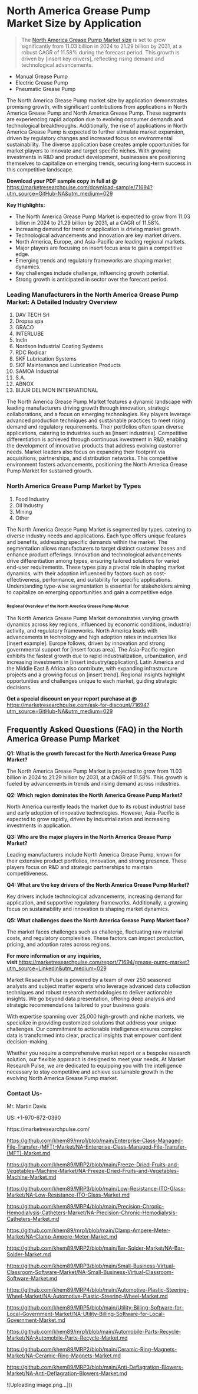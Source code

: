 <h1>North America Grease Pump Market&nbsp;Size by Application</h1><blockquote><p>The <a href="https://marketresearchpulse.com/download-sample/71694?utm_source=GitHub-NA&amp;utm_medium=029">North America Grease Pump Market size</a> is set to grow significantly from 11.03 billion in 2024 to 21.29 billion by 2031, at a robust CAGR of 11.58% during the forecast period. This growth is driven by [insert key drivers], reflecting rising demand and technological advancements.</p></blockquote><ul><li>Manual Grease Pump<li> Electric Grease Pump<li> Pneumatic Grease Pump</li></ul><p>The North America Grease Pump market size by application demonstrates promising growth, with significant contributions from applications in North America Grease Pump and North America Grease Pump. These segments are experiencing rapid adoption due to evolving consumer demands and technological breakthroughs. Additionally, the rise of applications in North America Grease Pump is expected to further stimulate market expansion, driven by regulatory changes and increased focus on environmental sustainability. The diverse application base creates ample opportunities for market players to innovate and target specific niches. With growing investments in R&D and product development, businesses are positioning themselves to capitalize on emerging trends, securing long-term success in this competitive landscape.</p><p><strong>Download your PDF sample copy in full at @ </strong><a href="https://marketresearchpulse.com/download-sample/71694?utm_source=GitHub-NA&amp;utm_medium=029">https://marketresearchpulse.com/download-sample/71694?utm_source=GitHub-NA&amp;utm_medium=029</a></p><p><strong>Key Highlights: </strong></p><ul><li>The North America Grease Pump Market is expected to grow from 11.03 billion in 2024 to 21.29 billion by 2031, at a CAGR of 11.58%.</li><li>Increasing demand for trend or application is driving market growth.</li><li>Technological advancements and innovation are key market drivers.</li><li>North America, Europe, and Asia-Pacific are leading regional markets.</li><li>Major players are focusing on insert focus area to gain a competitive edge.</li><li>Emerging trends and regulatory frameworks are shaping market dynamics.</li><li>Key challenges include challenge, influencing growth potential.</li><li>Strong growth is anticipated in sector over the forecast period.</li></ul><h3>Leading Manufacturers in the North America Grease Pump Market: A Detailed Industry Overview</h3><ol><li>DAV TECH Srl</li><li>Dropsa spa</li><li>GRACO</li><li>INTERLUBE</li><li>Incln</li><li>Nordson Industrial Coating Systems</li><li>RDC Rodicar</li><li>SKF Lubrication Systems</li><li>SKF Maintenance and Lubrication Products</li><li>SAMOA Industrial</li><li>S.A.</li><li>ABNOX</li><li>BIJUR DELIMON INTERNATIONAL</li></ol><div class="flex max-w-full flex-col flex-grow"><div class="min-h-8 text-message flex w-full flex-col items-end gap-2 whitespace-normal break-words [.text-message+&amp;]:mt-5" dir="auto" data-message-author-role="assistant" data-message-id="fd8432e4-4910-450d-b182-61b7bfb0a01f" data-message-model-slug="gpt-4o"><div class="flex w-full flex-col gap-1 empty:hidden first:pt-[3px]"><div class="markdown prose w-full break-words dark:prose-invert light"><p>The North America Grease Pump Market features a dynamic landscape with leading manufacturers driving growth through innovation, strategic collaborations, and a focus on emerging technologies. Key players leverage advanced production techniques and sustainable practices to meet rising demand and regulatory requirements. Their portfolios often span diverse applications, catering to industries such as [insert industries]. Competitive differentiation is achieved through continuous investment in R&amp;D, enabling the development of innovative products that address evolving customer needs. Market leaders also focus on expanding their footprint via acquisitions, partnerships, and distribution networks. This competitive environment fosters advancements, positioning the North America Grease Pump Market for sustained growth.</p></div></div></div></div><h3>North America Grease Pump Market by Types</h3><ol><li>Food Industry<li> Oil Industry<li> Mining<li> Other</li></ol><div class="flex max-w-full flex-col flex-grow"><div class="min-h-8 text-message flex w-full flex-col items-end gap-2 whitespace-normal break-words [.text-message+&amp;]:mt-5" dir="auto" data-message-author-role="assistant" data-message-id="084470be-0bb7-4664-bddf-5156b4f41249" data-message-model-slug="gpt-4o-mini"><div class="flex w-full flex-col gap-1 empty:hidden first:pt-[3px]"><div class="markdown prose w-full break-words dark:prose-invert light"><p>The North America Grease Pump Market is segmented by types, catering to diverse industry needs and applications. Each type offers unique features and benefits, addressing specific demands within the market. The segmentation allows manufacturers to target distinct customer bases and enhance product offerings. Innovation and technological advancements drive differentiation among types, ensuring tailored solutions for varied end-user requirements. These types play a pivotal role in shaping market dynamics, with their adoption influenced by factors such as cost-effectiveness, performance, and suitability for specific applications. Understanding type-wise segmentation is essential for stakeholders aiming to capitalize on emerging opportunities and gain a competitive edge.</p></div></div></div></div><h3><span style="font-size: 11px;">Regional Overview of the North America Grease Pump Market</span></h3><div class="flex max-w-full flex-col flex-grow"><div class="min-h-8 text-message flex w-full flex-col items-end gap-2 whitespace-normal break-words [.text-message+&amp;]:mt-5" dir="auto" data-message-author-role="assistant" data-message-id="e9038762-ce64-4e30-91c9-9bd413514231" data-message-model-slug="gpt-4o-mini"><div class="flex w-full flex-col gap-1 empty:hidden first:pt-[3px]"><div class="markdown prose w-full break-words dark:prose-invert light"><p>The North America Grease Pump Market demonstrates varying growth dynamics across key regions, influenced by economic conditions, industrial activity, and regulatory frameworks. North America leads with advancements in technology and high adoption rates in industries like [insert example]. Europe follows, driven by innovation and strong governmental support for [insert focus area]. The Asia-Pacific region exhibits the fastest growth due to rapid industrialization, urbanization, and increasing investments in [insert industry/application]. Latin America and the Middle East &amp; Africa also contribute, with expanding infrastructure projects and a growing focus on [insert trend]. Regional insights highlight opportunities and challenges unique to each market, guiding strategic decisions.</p></div></div></div></div><p><strong>Get a special discount on your report purchase at @ </strong><a href="https://marketresearchpulse.com/ask-for-discount/71694?utm_source=GitHub-NA&amp;utm_medium=029">https://marketresearchpulse.com/ask-for-discount/71694?utm_source=GitHub-NA&amp;utm_medium=029</a></p><h2>Frequently Asked Questions (FAQ) in the North America Grease Pump Market</h2><p><strong>Q1: What is the growth forecast for the North America Grease Pump Market?</strong></p><p>The North America Grease Pump Market is projected to grow from 11.03 billion in 2024 to 21.29 billion by 2031, at a CAGR of 11.58%. This growth is fueled by advancements in trends and rising demand across industries.</p><p><strong>Q2: Which region dominates the North America Grease Pump Market?</strong></p><p>North America currently leads the market due to its robust industrial base and early adoption of innovative technologies. However, Asia-Pacific is expected to grow rapidly, driven by industrialization and increasing investments in application.</p><p><strong>Q3: Who are the major players in the North America Grease Pump Market?</strong></p><p>Leading manufacturers include North America Grease Pump, known for their extensive product portfolios, innovation, and strong presence. These players focus on R&amp;D and strategic partnerships to maintain competitiveness.</p><p><strong>Q4: What are the key drivers of the North America Grease Pump Market?</strong></p><p>Key drivers include technological advancements, increasing demand for application, and supportive regulatory frameworks. Additionally, a growing focus on sustainability and innovation is shaping market dynamics.</p><p><strong>Q5: What challenges does the North America Grease Pump Market face?</strong></p><p>The market faces challenges such as challenge, fluctuating raw material costs, and regulatory complexities. These factors can impact production, pricing, and adoption rates across regions.</p><p><strong>For more information or any inquiries, visit&nbsp;</strong><a href="https://marketresearchpulse.com/report/71694/grease-pump-market?utm_source=Linkedin&utm_medium=029">https://marketresearchpulse.com/report/71694/grease-pump-market?utm_source=Linkedin&utm_medium=029</a></p><p>Market Research Pulse is powered by a team of over 250 seasoned analysts and subject matter experts who leverage advanced data collection techniques and robust research methodologies to deliver actionable insights. We go beyond data presentation, offering deep analysis and strategic recommendations tailored to your business goals.</p><p>With expertise spanning over 25,000 high-growth and niche markets, we specialize in providing customized solutions that address your unique challenges. Our commitment to actionable intelligence ensures complex data is transformed into clear, practical insights that empower confident decision-making.</p><p>Whether you require a comprehensive market report or a bespoke research solution, our flexible approach is designed to meet your needs. At Market Research Pulse, we are dedicated to equipping you with the intelligence necessary to stay competitive and achieve sustainable growth in the evolving North America Grease Pump market.</p><h3><strong>Contact Us-</strong></h3><p>Mr. Martin Davis</p><p>US: +1-970-672-0390</p><p>https://marketresearchpulse.com/</p><p><a href="https://github.com/khem89/mrp1/blob/main/Enterprise-Class-Managed-File-Transfer-(MFT)-Market/NA-Enterprise-Class-Managed-File-Transfer-(MFT)-Market.md">https://github.com/khem89/mrp1/blob/main/Enterprise-Class-Managed-File-Transfer-(MFT)-Market/NA-Enterprise-Class-Managed-File-Transfer-(MFT)-Market.md</a></p><p><a href="https://github.com/khem89/MRP2/blob/main/Freeze-Dried-Fruits-and-Vegetables-Machine-Market/NA-Freeze-Dried-Fruits-and-Vegetables-Machine-Market.md">https://github.com/khem89/MRP2/blob/main/Freeze-Dried-Fruits-and-Vegetables-Machine-Market/NA-Freeze-Dried-Fruits-and-Vegetables-Machine-Market.md</a></p><p><a href="https://github.com/khem89/MRP3/blob/main/Low-Resistance-ITO-Glass-Market/NA-Low-Resistance-ITO-Glass-Market.md">https://github.com/khem89/MRP3/blob/main/Low-Resistance-ITO-Glass-Market/NA-Low-Resistance-ITO-Glass-Market.md</a></p><p><a href="https://github.com/khem89/MRP4/blob/main/Precision-Chronic-Hemodialysis-Catheters-Market/NA-Precision-Chronic-Hemodialysis-Catheters-Market.md">https://github.com/khem89/MRP4/blob/main/Precision-Chronic-Hemodialysis-Catheters-Market/NA-Precision-Chronic-Hemodialysis-Catheters-Market.md</a></p><p><a href="https://github.com/khem89/mrp1/blob/main/Clamp-Ampere-Meter-Market/NA-Clamp-Ampere-Meter-Market.md">https://github.com/khem89/mrp1/blob/main/Clamp-Ampere-Meter-Market/NA-Clamp-Ampere-Meter-Market.md</a></p><p><a href="https://github.com/khem89/MRP2/blob/main/Bar-Solder-Market/NA-Bar-Solder-Market.md">https://github.com/khem89/MRP2/blob/main/Bar-Solder-Market/NA-Bar-Solder-Market.md</a></p><p><a href="https://github.com/khem89/MRP3/blob/main/Small-Business-Virtual-Classroom-Software-Market/NA-Small-Business-Virtual-Classroom-Software-Market.md">https://github.com/khem89/MRP3/blob/main/Small-Business-Virtual-Classroom-Software-Market/NA-Small-Business-Virtual-Classroom-Software-Market.md</a></p><p><a href="https://github.com/khem89/MRP4/blob/main/Automotive-Plastic-Steering-Wheel-Market/NA-Automotive-Plastic-Steering-Wheel-Market.md">https://github.com/khem89/MRP4/blob/main/Automotive-Plastic-Steering-Wheel-Market/NA-Automotive-Plastic-Steering-Wheel-Market.md</a></p><p><a href="https://github.com/khem89/MRP5/blob/main/Utility-Billing-Software-for-Local-Government-Market/NA-Utility-Billing-Software-for-Local-Government-Market.md">https://github.com/khem89/MRP5/blob/main/Utility-Billing-Software-for-Local-Government-Market/NA-Utility-Billing-Software-for-Local-Government-Market.md</a></p><p><a href="https://github.com/khem89/mrp1/blob/main/Automobile-Parts-Recycle-Market/NA-Automobile-Parts-Recycle-Market.md">https://github.com/khem89/mrp1/blob/main/Automobile-Parts-Recycle-Market/NA-Automobile-Parts-Recycle-Market.md</a></p><p><a href="https://github.com/khem89/MRP2/blob/main/Ceramic-Ring-Magnets-Market/NA-Ceramic-Ring-Magnets-Market.md">https://github.com/khem89/MRP2/blob/main/Ceramic-Ring-Magnets-Market/NA-Ceramic-Ring-Magnets-Market.md</a></p><p><a href="https://github.com/khem89/MRP3/blob/main/Anti-Deflagration-Blowers-Market/NA-Anti-Deflagration-Blowers-Market.md">https://github.com/khem89/MRP3/blob/main/Anti-Deflagration-Blowers-Market/NA-Anti-Deflagration-Blowers-Market.md</a></p>
![Uploading image.png…]()
